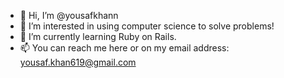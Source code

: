 - 👋 Hi, I’m @yousafkhann
- 👀 I’m interested in using computer science to solve problems!
- 🌱 I’m currently learning Ruby on Rails.
- 📫 You can reach me here or on my email address: yousaf.khan619@gmail.com

<!---
yousafkhann/yousafkhann is a ✨ special ✨ repository because its `README.md` (this file) appears on your GitHub profile.
You can click the Preview link to take a look at your changes.
--->
